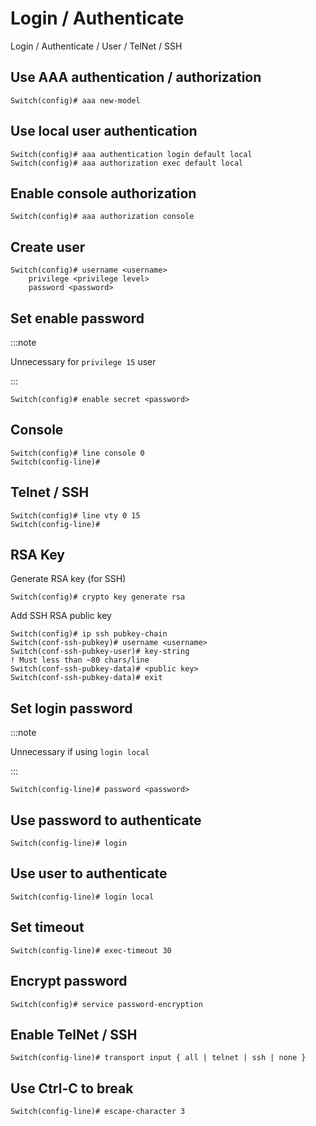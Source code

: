 # Login / Authenticate

Login / Authenticate / User / TelNet / SSH

## Use AAA authentication / authorization

```
Switch(config)# aaa new-model
```

## Use local user authentication

```
Switch(config)# aaa authentication login default local
Switch(config)# aaa authorization exec default local
```

## Enable console authorization

```
Switch(config)# aaa authorization console
```

## Create user

```
Switch(config)# username <username> 
    privilege <privilege level> 
    password <password>
```

## Set enable password

:::note

Unnecessary for `privilege 15` user

:::

```
Switch(config)# enable secret <password>
```

## Console

```
Switch(config)# line console 0
Switch(config-line)# 
```

## Telnet / SSH

```
Switch(config)# line vty 0 15
Switch(config-line)# 
```

## RSA Key

Generate RSA key (for SSH)

```
Switch(config)# crypto key generate rsa
```

Add SSH RSA public key

```
Switch(config)# ip ssh pubkey-chain
Switch(conf-ssh-pubkey)# username <username>
Switch(conf-ssh-pubkey-user)# key-string
! Must less than ~80 chars/line
Switch(conf-ssh-pubkey-data)# <public key>
Switch(conf-ssh-pubkey-data)# exit
```

## Set login password

:::note

Unnecessary if using `login local`

:::

```
Switch(config-line)# password <password>
```

## Use password to authenticate

```
Switch(config-line)# login
```

## Use user to authenticate

```
Switch(config-line)# login local
```

## Set timeout

```
Switch(config-line)# exec-timeout 30
```

## Encrypt password

```
Switch(config)# service password-encryption
```

## Enable TelNet / SSH

```
Switch(config-line)# transport input { all | telnet | ssh | none }
```

## Use Ctrl-C to break

```
Switch(config-line)# escape-character 3
```
